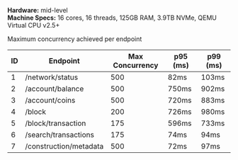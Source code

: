 **Hardware:** mid-level  
**Machine Specs:** 16 cores, 16 threads, 125GB RAM, 3.9TB NVMe, QEMU Virtual CPU v2.5+

Maximum concurrency achieved per endpoint

| ID  | Endpoint               | Max Concurrency | p95 (ms) | p99 (ms) |
| --- | ---------------------- | --------------- | -------- | -------- |
| 1   | /network/status        | 500             | 82ms     | 103ms    |
| 2   | /account/balance       | 500             | 750ms    | 902ms    |
| 3   | /account/coins         | 500             | 720ms    | 883ms    |
| 4   | /block                 | 200             | 726ms    | 980ms    |
| 5   | /block/transaction     | 175             | 596ms    | 733ms    |
| 6   | /search/transactions   | 175             | 74ms     | 94ms     |
| 7   | /construction/metadata | 500             | 72ms     | 97ms     |
